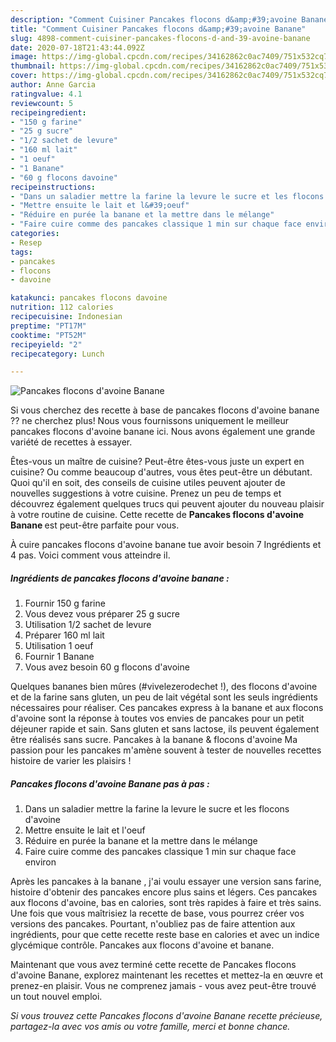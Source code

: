```yaml
---
description: "Comment Cuisiner Pancakes flocons d&amp;#39;avoine Banane"
title: "Comment Cuisiner Pancakes flocons d&amp;#39;avoine Banane"
slug: 4898-comment-cuisiner-pancakes-flocons-d-and-39-avoine-banane
date: 2020-07-18T21:43:44.092Z
image: https://img-global.cpcdn.com/recipes/34162862c0ac7409/751x532cq70/pancakes-flocons-davoine-banane-photo-principale-de-la-recette.jpg
thumbnail: https://img-global.cpcdn.com/recipes/34162862c0ac7409/751x532cq70/pancakes-flocons-davoine-banane-photo-principale-de-la-recette.jpg
cover: https://img-global.cpcdn.com/recipes/34162862c0ac7409/751x532cq70/pancakes-flocons-davoine-banane-photo-principale-de-la-recette.jpg
author: Anne Garcia
ratingvalue: 4.1
reviewcount: 5
recipeingredient:
- "150 g farine"
- "25 g sucre"
- "1/2 sachet de levure"
- "160 ml lait"
- "1 oeuf"
- "1 Banane"
- "60 g flocons davoine"
recipeinstructions:
- "Dans un saladier mettre la farine la levure le sucre et les flocons d&#39;avoine"
- "Mettre ensuite le lait et l&#39;oeuf"
- "Réduire en purée la banane et la mettre dans le mélange"
- "Faire cuire comme des pancakes classique 1 min sur chaque face environ"
categories:
- Resep
tags:
- pancakes
- flocons
- davoine

katakunci: pancakes flocons davoine 
nutrition: 112 calories
recipecuisine: Indonesian
preptime: "PT17M"
cooktime: "PT52M"
recipeyield: "2"
recipecategory: Lunch

---
```



![Pancakes flocons d&#39;avoine Banane](https://img-global.cpcdn.com/recipes/34162862c0ac7409/751x532cq70/pancakes-flocons-davoine-banane-photo-principale-de-la-recette.jpg)

Si vous cherchez des recette à base de pancakes flocons d&#39;avoine banane ?? ne cherchez plus! Nous vous fournissons uniquement le meilleur pancakes flocons d&#39;avoine banane ici. Nous avons également une grande variété de recettes à essayer.

Êtes-vous un maître de cuisine? Peut-être êtes-vous juste un expert en cuisine? Ou comme beaucoup d'autres, vous êtes peut-être un débutant. Quoi qu'il en soit, des conseils de cuisine utiles peuvent ajouter de nouvelles suggestions à votre cuisine. Prenez un peu de temps et découvrez également quelques trucs qui peuvent ajouter du nouveau plaisir à votre routine de cuisine. Cette recette de <strong> Pancakes flocons d&#39;avoine Banane </strong> est peut-être parfaite pour vous.

<!--inarticleads1-->

À cuire pancakes flocons d&#39;avoine banane tue avoir besoin 7 Ingrédients et 4 pas. Voici comment vous atteindre il.

##### Ingrédients de pancakes flocons d&#39;avoine banane :

1. Fournir 150 g farine
1. Vous devez vous préparer 25 g sucre
1. Utilisation 1/2 sachet de levure
1. Préparer 160 ml lait
1. Utilisation 1 oeuf
1. Fournir 1 Banane
1. Vous avez besoin 60 g flocons d&#39;avoine


Quelques bananes bien mûres (#vivelezerodechet !), des flocons d&#39;avoine et de la farine sans gluten, un peu de lait végétal sont les seuls ingrédients nécessaires pour réaliser. Ces pancakes express à la banane et aux flocons d&#39;avoine sont la réponse à toutes vos envies de pancakes pour un petit déjeuner rapide et sain. Sans gluten et sans lactose, ils peuvent également être réalisés sans sucre. Pancakes à la banane &amp; flocons d&#39;avoine Ma passion pour les pancakes m&#39;amène souvent à tester de nouvelles recettes histoire de varier les plaisirs ! 

<!--inarticleads2-->

##### Pancakes flocons d&#39;avoine Banane pas à pas :

1. Dans un saladier mettre la farine la levure le sucre et les flocons d&#39;avoine
1. Mettre ensuite le lait et l&#39;oeuf
1. Réduire en purée la banane et la mettre dans le mélange
1. Faire cuire comme des pancakes classique 1 min sur chaque face environ


Après les pancakes à la banane , j&#39;ai voulu essayer une version sans farine, histoire d&#39;obtenir des pancakes encore plus sains et légers. Ces pancakes aux flocons d&#39;avoine, bas en calories, sont très rapides à faire et très sains. Une fois que vous maîtrisiez la recette de base, vous pourrez créer vos versions des pancakes. Pourtant, n&#39;oubliez pas de faire attention aux ingrédients, pour que cette recette reste base en calories et avec un indice glycémique contrôle. Pancakes aux flocons d&#39;avoine et banane. 

<!--inarticleads1-->

<p>
Maintenant que vous avez terminé cette recette de Pancakes flocons d&#39;avoine Banane, explorez maintenant les recettes et mettez-la en œuvre et prenez-en plaisir. Vous ne comprenez jamais - vous avez peut-être trouvé un tout nouvel emploi.
</p>

<p>
<i>Si vous trouvez cette Pancakes flocons d&#39;avoine Banane recette précieuse, partagez-la avec vos amis ou votre famille, merci et bonne chance.</i>
</p>
